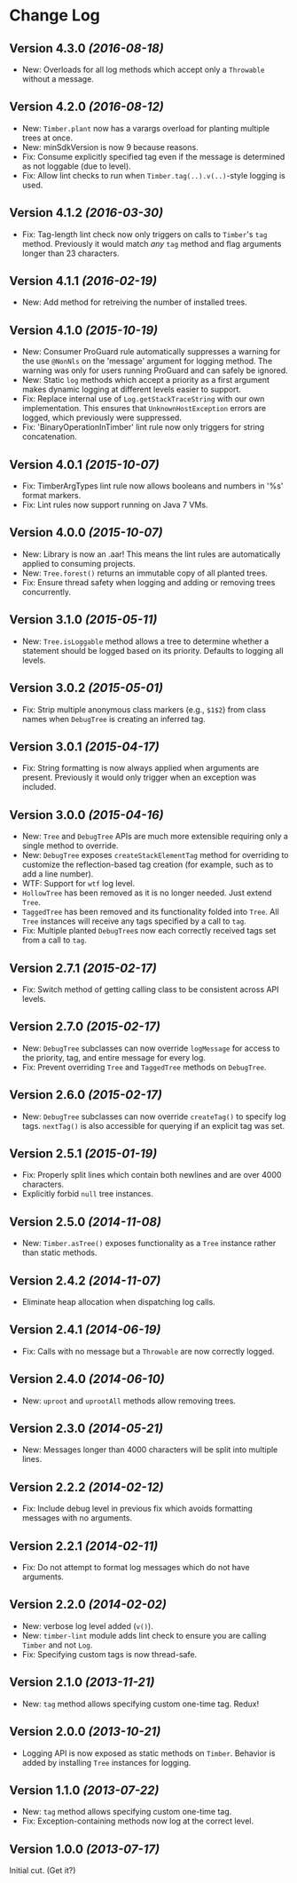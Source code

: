 Change Log
==========

Version 4.3.0 *(2016-08-18)*
----------------------------

 * New: Overloads for all log methods which accept only a `Throwable` without a message.


Version 4.2.0 *(2016-08-12)*
----------------------------

 * New: `Timber.plant` now has a varargs overload for planting multiple trees at once.
 * New: minSdkVersion is now 9 because reasons.
 * Fix: Consume explicitly specified tag even if the message is determined as not loggable (due to level).
 * Fix: Allow lint checks to run when `Timber.tag(..).v(..)`-style logging is used.


Version 4.1.2 *(2016-03-30)*
----------------------------

 * Fix: Tag-length lint check now only triggers on calls to `Timber`'s `tag` method. Previously it would
   match _any_ `tag` method and flag arguments longer than 23 characters.


Version 4.1.1 *(2016-02-19)*
----------------------------

 * New: Add method for retreiving the number of installed trees.


Version 4.1.0 *(2015-10-19)*
----------------------------

 * New: Consumer ProGuard rule automatically suppresses a warning for the use `@NonNls` on the 'message'
   argument for logging method. The warning was only for users running ProGuard and can safely be ignored.
 * New: Static `log` methods which accept a priority as a first argument makes dynamic logging at different
   levels easier to support.
 * Fix: Replace internal use of `Log.getStackTraceString` with our own implementation. This ensures that
   `UnknownHostException` errors are logged, which previously were suppressed.
 * Fix: 'BinaryOperationInTimber' lint rule now only triggers for string concatenation.


Version 4.0.1 *(2015-10-07)*
----------------------------

 * Fix: TimberArgTypes lint rule now allows booleans and numbers in '%s' format markers.
 * Fix: Lint rules now support running on Java 7 VMs.


Version 4.0.0 *(2015-10-07)*
----------------------------

 * New: Library is now an .aar! This means the lint rules are automatically applied to consuming
   projects.
 * New: `Tree.forest()` returns an immutable copy of all planted trees.
 * Fix: Ensure thread safety when logging and adding or removing trees concurrently.


Version 3.1.0 *(2015-05-11)*
----------------------------

 * New: `Tree.isLoggable` method allows a tree to determine whether a statement should be logged
   based on its priority. Defaults to logging all levels.


Version 3.0.2 *(2015-05-01)*
----------------------------

 * Fix: Strip multiple anonymous class markers (e.g., `$1$2`) from class names when `DebugTree`
   is creating an inferred tag.


Version 3.0.1 *(2015-04-17)*
----------------------------

 * Fix: String formatting is now always applied when arguments are present. Previously it would
   only trigger when an exception was included.


Version 3.0.0 *(2015-04-16)*
----------------------------

 * New: `Tree` and `DebugTree` APIs are much more extensible requiring only a single method to
   override.
 * New: `DebugTree` exposes `createStackElementTag` method for overriding to customize the
   reflection-based tag creation (for example, such as to add a line number).
 * WTF: Support for `wtf` log level.
 * `HollowTree` has been removed as it is no longer needed. Just extend `Tree`.
 * `TaggedTree` has been removed and its functionality folded into `Tree`. All `Tree` instances
   will receive any tags specified by a call to `tag`.
 * Fix: Multiple planted `DebugTree`s now each correctly received tags set from a call to `tag`.


Version 2.7.1 *(2015-02-17)*
----------------------------

 * Fix: Switch method of getting calling class to be consistent across API levels.


Version 2.7.0 *(2015-02-17)*
----------------------------

 * New: `DebugTree` subclasses can now override `logMessage` for access to the priority, tag, and
   entire message for every log.
 * Fix: Prevent overriding `Tree` and `TaggedTree` methods on `DebugTree`.


Version 2.6.0 *(2015-02-17)*
----------------------------

 * New: `DebugTree` subclasses can now override `createTag()` to specify log tags. `nextTag()` is
   also accessible for querying if an explicit tag was set.


Version 2.5.1 *(2015-01-19)*
----------------------------

 * Fix: Properly split lines which contain both newlines and are over 4000 characters.
 * Explicitly forbid `null` tree instances.


Version 2.5.0 *(2014-11-08)*
----------------------------

 * New: `Timber.asTree()` exposes functionality as a `Tree` instance rather than static methods.


Version 2.4.2 *(2014-11-07)*
----------------------------

 * Eliminate heap allocation when dispatching log calls.


Version 2.4.1 *(2014-06-19)*
----------------------------

 * Fix: Calls with no message but a `Throwable` are now correctly logged.


Version 2.4.0 *(2014-06-10)*
----------------------------

 * New: `uproot` and `uprootAll` methods allow removing trees.


Version 2.3.0 *(2014-05-21)*
----------------------------

 * New: Messages longer than 4000 characters will be split into multiple lines.


Version 2.2.2 *(2014-02-12)*
----------------------------

 * Fix: Include debug level in previous fix which avoids formatting messages with no arguments.


Version 2.2.1 *(2014-02-11)*
----------------------------

 * Fix: Do not attempt to format log messages which do not have arguments.


Version 2.2.0 *(2014-02-02)*
----------------------------

 * New: verbose log level added (`v()`).
 * New: `timber-lint` module adds lint check to ensure you are calling `Timber` and not `Log`.
 * Fix: Specifying custom tags is now thread-safe.


Version 2.1.0 *(2013-11-21)*
----------------------------

 * New: `tag` method allows specifying custom one-time tag. Redux!


Version 2.0.0 *(2013-10-21)*
----------------------------

 * Logging API is now exposed as static methods on `Timber`. Behavior is added by installing `Tree`
   instances for logging.


Version 1.1.0 *(2013-07-22)*
----------------------------

 * New: `tag` method allows specifying custom one-time tag.
 * Fix: Exception-containing methods now log at the correct level.


Version 1.0.0 *(2013-07-17)*
----------------------------

Initial cut. (Get it?)
